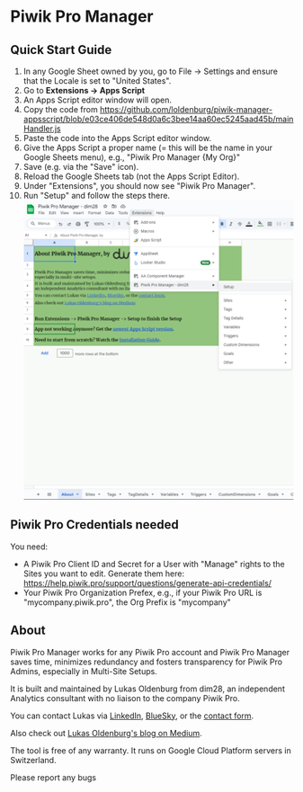 # Piwik Pro Manager

## Quick Start Guide
1. In any Google Sheet owned by you, go to File -> Settings and ensure that the Locale is set to "United States".
2. Go to **Extensions -> Apps Script**
3. An Apps Script editor window will open.
4. Copy the code from https://github.com/loldenburg/piwik-manager-appsscript/blob/e03ce406de548d0a6c3bee14aa60ec5245aad45b/mainHandler.js
5. Paste the code into the Apps Script editor window.
6. Give the Apps Script a proper name (= this will be the name in your Google Sheets menu), e.g., "Piwik Pro Manager {My Org}" 
7. Save (e.g. via the "Save" icon).
8. Reload the Google Sheets tab (not the Apps Script Editor).
9. Under "Extensions", you should now see "Piwik Pro Manager". 
10. Run "Setup" and follow the steps there.
![img.png](piwik-pro-manager-extension-screenshot.png)

## Piwik Pro Credentials needed

You need:

* A Piwik Pro Client ID and Secret for a User with "Manage" rights to the Sites you want to edit. Generate them here: https://help.piwik.pro/support/questions/generate-api-credentials/
* Your Piwik Pro Organization Prefex, e.g., if your Piwik Pro URL is "mycompany.piwik.pro", the Org Prefix is "mycompany" 

## About
Piwik Pro Manager works for any Piwik Pro account and Piwik Pro Manager saves time, minimizes redundancy and fosters transparency for Piwik Pro Admins, especially in Multi-Site Setups.

It is built and maintained by Lukas Oldenburg from dim28, an independent Analytics consultant with no liaison to the company Piwik Pro.

You can contact Lukas via [LinkedIn](https://www.linkedin.com/in/lukas-oldenburg/), [BlueSky](https://bsky.app/profile/lukasoldenburg.bsky.social), or the [contact form](https://www.dim28.ch/contact).

Also check out [Lukas Oldenburg's blog on Medium](https://lukas-oldenburg.medium.com/).

The tool is free of any warranty. It runs on Google Cloud Platform servers in Switzerland.

Please report any bugs

